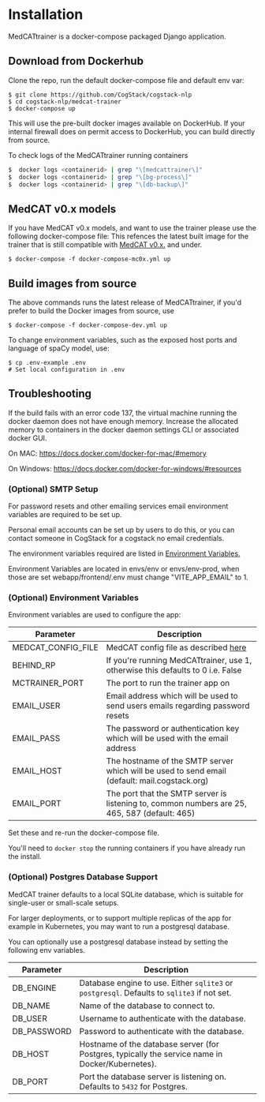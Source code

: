 # Installation
MedCATtrainer is a docker-compose packaged Django application.

## Download from Dockerhub
Clone the repo, run the default docker-compose file and default env var:
```shell
$ git clone https://github.com/CogStack/cogstack-nlp
$ cd cogstack-nlp/medcat-trainer
$ docker-compose up
```

This will use the pre-built docker images available on DockerHub. If your internal firewall does on permit access to DockerHub, you can build directly from source.

To check logs of the MedCATtrainer running containers
```bash
$  docker logs <containerid> | grep "\[medcattrainer\]"
$  docker logs <containerid> | grep "\[bg-process\]"
$  docker logs <containerid> | grep "\[db-backup\]"
```

## MedCAT v0.x models
If you have MedCAT v0.x models, and want to use the trainer please use the following docker-compose file:
This refences the latest built image for the trainer that is still compatible with [MedCAT v0.x.](https://pypi.org/project/medcat/0.4.0.6/) and under.
```shell
$ docker-compose -f docker-compose-mc0x.yml up
```

## Build images from source
The above commands runs the latest release of MedCATtrainer, if you'd prefer to build the Docker images from source, use
```shell
$ docker-compose -f docker-compose-dev.yml up
```

To change environment variables, such as the exposed host ports and language of spaCy model, use:
```shell
$ cp .env-example .env
# Set local configuration in .env
```

## Troubleshooting
If the build fails with an error code 137, the virtual machine running the docker
daemon does not have enough memory. Increase the allocated memory to containers in the docker daemon
settings CLI or associated docker GUI.

On MAC: https://docs.docker.com/docker-for-mac/#memory

On Windows: https://docs.docker.com/docker-for-windows/#resources

### (Optional) SMTP Setup

For password resets and other emailing services email environment variables are required to be set up.

Personal email accounts can be set up by users to do this, or you can contact someone in CogStack for a cogstack no email credentials.

The environment variables required are listed in [Environment Variables.](#(optional)-environment-variables)

Environment Variables are located in envs/env or envs/env-prod, when those are set webapp/frontend/.env must change "VITE_APP_EMAIL" to 1.

### (Optional) Environment Variables
Environment variables are used to configure the app:

|Parameter|Description|
|---------|-----------|
|MEDCAT_CONFIG_FILE|MedCAT config file as described [here](https://github.com/CogStack/cogstack-nlp/blob/main/medcat-v2/medcat/config/config.py)|
|BEHIND_RP| If you're running MedCATtrainer, use 1, otherwise this defaults to 0 i.e. False|
|MCTRAINER_PORT|The port to run the trainer app on|
|EMAIL_USER|Email address which will be used to send users emails regarding password resets|
|EMAIL_PASS|The password or authentication key which will be used with the email address|
|EMAIL_HOST|The hostname of the SMTP server which will be used to send email (default: mail.cogstack.org)|
|EMAIL_PORT|The port that the SMTP server is listening to, common numbers are 25, 465, 587 (default: 465)|

Set these and re-run the docker-compose file.

You'll need to `docker stop` the running containers if you have already run the install.

### (Optional) Postgres Database Support
MedCAT trainer defaults to a local SQLite database, which is suitable for single-user or small-scale setups.  

For larger deployments, or to support multiple replicas of the app for example in Kubernetes, you may want to run a postgresql database.

You can optionally use a postgresql database instead by setting the following env variables. 

|Parameter|Description|
|---------|-----------|
|DB_ENGINE|Database engine to use. Either `sqlite3` or `postgresql`. Defaults to `sqlite3` if not set.|
|DB_NAME|Name of the database to connect to.|
|DB_USER|Username to authenticate with the database.|
|DB_PASSWORD|Password to authenticate with the database.|
|DB_HOST|Hostname of the database server (for Postgres, typically the service name in Docker/Kubernetes).|
|DB_PORT|Port the database server is listening on. Defaults to `5432` for Postgres.|